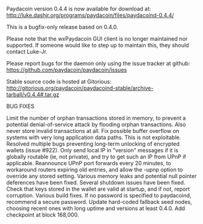 Paydacoin version 0.4.4 is now available for download at:
http://luke.dashjr.org/programs/paydacoin/files/paydacoind-0.4.4/

This is a bugfix-only release based on 0.4.0.

Please note that the wxPaydacoin GUI client is no longer maintained nor supported. If someone would like to step up to maintain this, they should contact Luke-Jr.

Please report bugs for the daemon only using the issue tracker at github:
https://github.com/paydacoin/paydacoin/issues

Stable source code is hosted at Gitorious:
http://gitorious.org/paydacoin/paydacoind-stable/archive-tarball/v0.4.4#.tar.gz

BUG FIXES

Limit the number of orphan transactions stored in memory, to prevent a potential denial-of-service attack by flooding orphan transactions. Also never store invalid transactions at all.
Fix possible buffer overflow on systems with very long application data paths. This is not exploitable.
Resolved multiple bugs preventing long-term unlocking of encrypted wallets (issue #922).
Only send local IP in "version" messages if it is globally routable (ie, not private), and try to get such an IP from UPnP if applicable.
Reannounce UPnP port forwards every 20 minutes, to workaround routers expiring old entries, and allow the -upnp option to override any stored setting.
Various memory leaks and potential null pointer deferences have been
fixed.
Several shutdown issues have been fixed.
Check that keys stored in the wallet are valid at startup, and if not,
report corruption.
Various build fixes.
If no password is specified to paydacoind, recommend a secure password.
Update hard-coded fallback seed nodes, choosing recent ones with long uptime and versions at least 0.4.0.
Add checkpoint at block 168,000.

